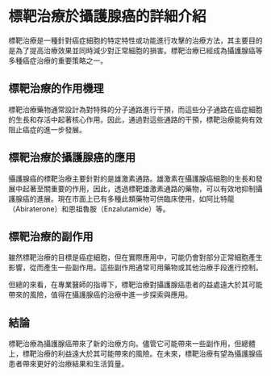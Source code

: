 
# 標靶治療於攝護腺癌的詳細介紹

標靶治療是一種針對癌症細胞的特定特性或功能進行攻擊的治療方法，其主要目的是為了提高治療效果並同時減少對正常細胞的損害。標靶治療已經成為攝護腺癌等多種癌症治療的重要策略之一。

## 標靶治療的作用機理

標靶治療藥物通常設計為對特殊的分子通路進行干預，而這些分子通路在癌症細胞的生長和存活中起著核心作用。因此，通過對這些通路的干預，標靶治療能夠有效阻止癌症的進一步發展。

## 標靶治療於攝護腺癌的應用

攝護腺癌的標靶治療主要針對的是雄激素通路。雄激素在攝護腺癌細胞的生長和發展中起著至關重要的作用，因此，透過標靶雄激素通路的藥物，可以有效地抑制攝護腺癌的進展。現在市面上已有多種此類藥物可供臨床使用，如阿比特龍（Abiraterone）和恩祖魯胺（Enzalutamide）等。

## 標靶治療的副作用

雖然標靶治療的目標是癌症細胞，但在實際應用中，可能仍會對部分正常細胞產生影響，從而產生一些副作用。這些副作用通常可用藥物或其他治療手段進行控制。

但總的來看，在專業醫師的指導下，標靶治療對攝護腺癌患者的益處遠大於其可能帶來的風險，值得在攝護腺癌的治療中進一步探索與應用。

## 結論

標靶治療為攝護腺癌帶來了新的治療方向。儘管它可能帶來一些副作用，但總體上，標靶治療的利益遠大於其可能帶來的風險。在未來，標靶治療有望為攝護腺癌患者帶來更好的治療結果和生活質量。

